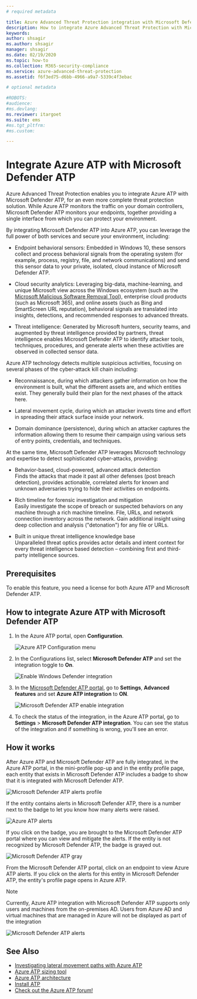 ```yaml
---
# required metadata

title: Azure Advanced Threat Protection integration with Microsoft Defender ATP
description: How to integrate Azure Advanced Threat Protection with Microsoft Defender ATP for full threat detection coverage
keywords:
author: shsagir
ms.author: shsagir
manager: shsagir
ms.date: 02/19/2020
ms.topic: how-to
ms.collection: M365-security-compliance
ms.service: azure-advanced-threat-protection
ms.assetid: f6f3ed75-d6bb-4966-a9a7-5339c4f3ebac

# optional metadata

#ROBOTS:
#audience:
#ms.devlang:
ms.reviewer: itargoet
ms.suite: ems
#ms.tgt_pltfrm:
#ms.custom:

---
```


# Integrate Azure ATP with Microsoft Defender ATP

Azure Advanced Threat Protection enables you to integrate Azure ATP with Microsoft Defender ATP, for an even more complete threat protection solution. While Azure ATP monitors the traffic on your domain controllers, Microsoft Defender ATP monitors your endpoints, together providing a single interface from which you can protect your environment.

By integrating Microsoft Defender ATP into Azure ATP, you can leverage the full power of both services and secure your environment, including:

- Endpoint behavioral sensors: Embedded in Windows 10, these sensors collect and process behavioral signals from the operating system (for example, process, registry, file, and network communications) and send this sensor data to your private, isolated, cloud instance of Microsoft Defender ATP.

- Cloud security analytics: Leveraging big-data, machine-learning, and unique Microsoft view across the Windows ecosystem (such as the [Microsoft Malicious Software Removal Tool](https://www.microsoft.com/download/malicious-software-removal-tool-details.aspx)), enterprise cloud products (such as Microsoft 365), and online assets (such as Bing and SmartScreen URL reputation), behavioral signals are translated into insights, detections, and recommended responses to advanced threats.

- Threat intelligence: Generated by Microsoft hunters, security teams, and augmented by threat intelligence provided by partners, threat intelligence enables Microsoft Defender ATP to identify attacker tools, techniques, procedures, and generate alerts when these activities are observed in collected sensor data.

Azure ATP technology detects multiple suspicious activities, focusing on several phases of the cyber-attack kill chain including:

- Reconnaissance, during which attackers gather information on how the environment is built, what the different assets are, and which entities exist. They generally build their plan for the next phases of the attack here.

- Lateral movement cycle, during which an attacker invests time and effort in spreading their attack surface inside your network.

- Domain dominance (persistence), during which an attacker captures the information allowing them to resume their campaign using various sets of entry points, credentials, and techniques.

At the same time, Microsoft Defender ATP leverages Microsoft technology and expertise to detect sophisticated cyber-attacks, providing:

- Behavior-based, cloud-powered, advanced attack detection  
Finds the attacks that made it past all other defenses (post breach detection), provides actionable, correlated alerts for known and unknown adversaries trying to hide their activities on endpoints.

- Rich timeline for forensic investigation and mitigation  
Easily investigate the scope of breach or suspected behaviors on any machine through a rich machine timeline. File, URLs, and network connection inventory across the network. Gain additional insight using deep collection and analysis ("detonation") for any file or URLs.

- Built in unique threat intelligence knowledge base  
Unparalleled threat optics provides actor details and intent context for every threat intelligence based detection – combining first and third-party intelligence sources.

## Prerequisites

To enable this feature, you need a license for both Azure ATP and Microsoft Defender ATP.

## How to integrate Azure ATP with Microsoft Defender ATP

1. In the Azure ATP portal, open **Configuration**.

    ![Azure ATP Configuration menu](media/atp-configuration-wd.png)
2. In the Configurations list, select **Microsoft Defender ATP** and set the integration toggle to **On**.

    ![Enable Windows Defender integration](media/enable-integration.png)

3. In the [Microsoft Defender ATP portal](https://securitycenter.windows.com/preferences/advanced), go to **Settings**, **Advanced features** and set **Azure ATP integration** to **ON**.

    ![Microsoft Defender ATP enable integration](media/wd-atp-enable.png)

4. To check the status of the integration, in the Azure ATP portal, go to **Settings** > **Microsoft Defender ATP integration**. You can see the status of the integration and if something is wrong, you'll see an error.

## How it works

After Azure ATP and Microsoft Defender ATP are fully integrated, in the Azure ATP portal, in the mini-profile pop-up and in the entity profile page, each entity that exists in Microsoft Defender ATP includes a badge to show that it is integrated with Microsoft Defender ATP.

 ![Microsoft Defender ATP alerts profile](media/profile-alerts-wd.png)

If the entity contains alerts in Microsoft Defender ATP, there is a number next to the badge to let you know how many alerts were raised.

 ![Azure ATP alerts](media/atp-integrated-wd-icon-alerts.png)

If you click on the badge, you are brought to the Microsoft Defender ATP portal where you can view and mitigate the alerts. If the entity is not recognized by Microsoft Defender ATP, the badge is grayed out.

 ![Microsoft Defender ATP gray](media/wd-grey.png)

From the Microsoft Defender ATP portal, click on an endpoint to view Azure ATP alerts. If you click on the alerts for this entity in Microsoft Defender ATP, the entity's profile page opens in Azure ATP.

 > [!NOTE]
 > Currently, Azure ATP integration with Microsoft Defender ATP supports only users and machines from the on-premises AD. Users from Azure AD and virtual machines that are managed in Azure will not be displayed as part of the integration

![Microsoft Defender ATP alerts](media/wd-atp-alerts.png)

## See Also

- [Investigating lateral movement paths with Azure ATP](use-case-lateral-movement-path.md)
- [Azure ATP sizing tool](https://aka.ms/aatpsizingtool)
- [Azure ATP architecture](atp-architecture.md)
- [Install ATP](install-atp-step1.md)
- [Check out the Azure ATP forum!](https://aka.ms/azureatpcommunity)
